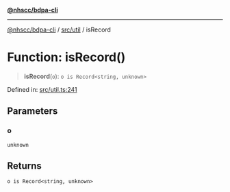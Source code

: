[**@nhscc/bdpa-cli**](../../../README.md)

***

[@nhscc/bdpa-cli](../../../README.md) / [src/util](../README.md) / isRecord

# Function: isRecord()

> **isRecord**(`o`): `o is Record<string, unknown>`

Defined in: [src/util.ts:241](https://github.com/nhscc/bdpa-cli/blob/c8a325cdd3d6bbbd34604fbd2249eb233fe4776a/src/util.ts#L241)

## Parameters

### o

`unknown`

## Returns

`o is Record<string, unknown>`
